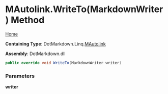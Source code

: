 <a name="_top"></a>

# MAutolink\.WriteTo\(MarkdownWriter\) Method

[Home](../../../../README.md#_top)

**Containing Type**: DotMarkdown\.Linq\.[MAutolink](../README.md#_top)

**Assembly**: DotMarkdown\.dll

```csharp
public override void WriteTo(MarkdownWriter writer)
```

### Parameters

**writer**